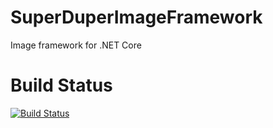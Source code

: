 # SuperDuperImageFramework
Image framework for .NET Core

# Build Status
[![Build Status](https://buzzfrog-pro.visualstudio.com/SuperDuperImageFramework/_apis/build/status/buzzfrog.SuperDuperImageFramework)](https://buzzfrog-pro.visualstudio.com/SuperDuperImageFramework/_build/latest?definitionId=3)
